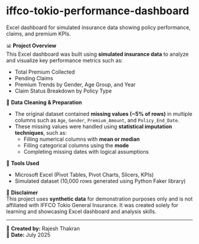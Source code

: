 # iffco-tokio-performance-dashboard
Excel dashboard for simulated insurance data showing policy performance, claims, and premium KPIs.


📊 **Project Overview**  
This Excel dashboard was built using **simulated insurance data** to analyze and visualize key performance metrics such as:

- Total Premium Collected  
- Pending Claims  
- Premium Trends by Gender, Age Group, and Year  
- Claim Status Breakdown by Policy Type

🧼 **Data Cleaning & Preparation**  
- The original dataset contained **missing values (~5% of rows)** in multiple columns such as `Age`, `Gender`, `Premium_Amount`, and `Policy_End_Date`.  
- These missing values were handled using **statistical imputation techniques**, such as:
  - Filling numerical columns with **mean or median**
  - Filling categorical columns using the **mode**
  - Completing missing dates with logical assumptions

🧰 **Tools Used**  
- Microsoft Excel (Pivot Tables, Pivot Charts, Slicers, KPIs)  
- Simulated dataset (10,000 rows generated using Python Faker library)

🔐 **Disclaimer**  
This project uses **synthetic data** for demonstration purposes only and is not affiliated with IFFCO Tokio General Insurance. It was created solely for learning and showcasing Excel dashboard and analysis skills.

---

👤 **Created by:** Rajesh Thakran  
📅 **Date:** July 2025  

